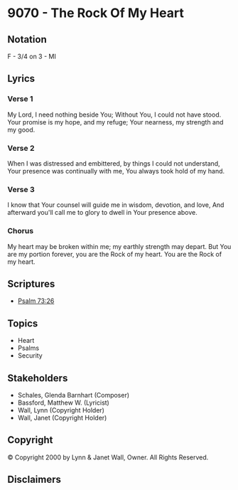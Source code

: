 # 9070 - The Rock Of My Heart

## Notation

F - 3/4 on 3 - MI

## Lyrics

### Verse 1

My Lord, I need nothing beside You; Without You, I could not have stood. Your promise is my hope, and my refuge; Your nearness, my strength and my good.

### Verse 2

When I was distressed and embittered, by things I could not understand, Your presence was continually with me, You always took hold of my hand.

### Verse 3

I know that Your counsel will guide me in wisdom, devotion, and love, And afterward you'll call me to glory to dwell in Your presence above.

### Chorus

My heart may be broken within me; my earthly strength may depart. But You are my portion forever, you are the Rock of my heart. You are the Rock of  my heart.


## Scriptures

- [Psalm 73:26](https://www.biblegateway.com/passage/?search=Psalm%2073%3A26)

## Topics

- Heart
- Psalms
- Security

## Stakeholders

- Schales, Glenda Barnhart (Composer)
- Bassford, Matthew W. (Lyricist)
- Wall, Lynn (Copyright Holder)
- Wall, Janet (Copyright Holder)

## Copyright

© Copyright 2000 by Lynn & Janet Wall, Owner. All Rights Reserved.


## Disclaimers


